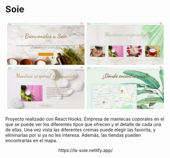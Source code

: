 # Soie


![](https://raw.githubusercontent.com/saragb91/Soie/master/Soie.jpg)

Proyecto realizado con React Hooks. Empresa de mantecas coporales en el que se puede ver los diferentes tipos que ofrecen y el detalle de cada una de ellas. Una vez vista las diferentes cremas puede elegir las favorita, y eliminarlas por si ya no les interesa. Además, las tiendas pueden encontrarlas en el mapa.

<p align="center">https://la-soie.netlify.app/</p>
